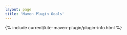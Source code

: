 ```yaml
---
layout: page
title: 'Maven Plugin Goals'
---
```


{% include current/kite-maven-plugin/plugin-info.html %}
